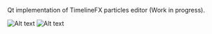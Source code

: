 Qt implementation of TimelineFX particles editor (Work in progress).



![Alt text](/timelinefxcplusplus/screens/screen1.png?raw=true "Optional Title")
![Alt text](/timelinefxcplusplus/screens/screen2.png?raw=true "Optional Title")
